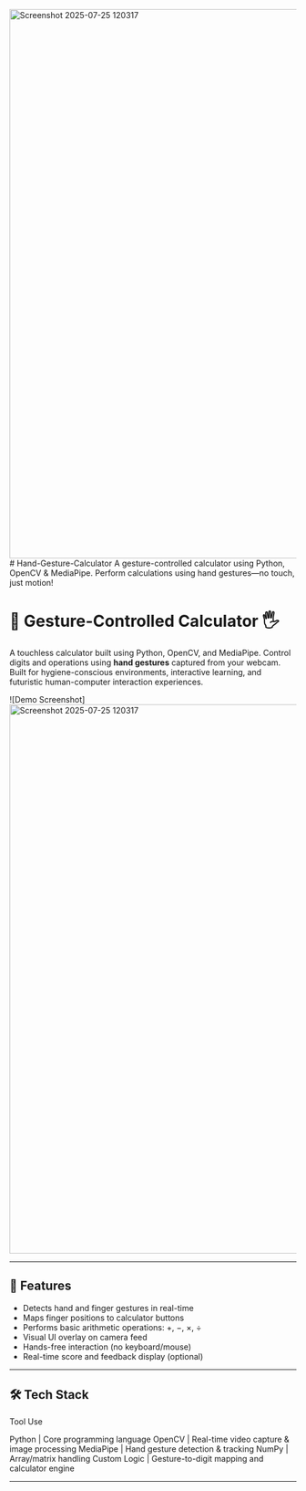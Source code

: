 <img width="1835" height="963" alt="Screenshot 2025-07-25 120317" src="https://github.com/user-attachments/assets/c3ab504c-9fad-4628-9e9d-01d6bb6af94c" /># Hand-Gesture-Calculator
 A gesture-controlled calculator using Python, OpenCV &amp; MediaPipe. Perform calculations using hand gestures—no touch, just motion!

# 🤖 Gesture-Controlled Calculator 🖐️

A touchless calculator built using Python, OpenCV, and MediaPipe. Control digits and operations using **hand gestures** captured from your webcam. Built for hygiene-conscious environments, interactive learning, and futuristic human-computer interaction experiences.

![Demo Screenshot]
<img width="1835" height="963" alt="Screenshot 2025-07-25 120317" src="https://github.com/user-attachments/assets/eb2a2145-5780-4f94-937f-11e322837013" />


---

## 📌 Features

- Detects hand and finger gestures in real-time
- Maps finger positions to calculator buttons
- Performs basic arithmetic operations: +, −, ×, ÷
- Visual UI overlay on camera feed
- Hands-free interaction (no keyboard/mouse)
- Real-time score and feedback display (optional)

---

## 🛠️ Tech Stack

Tool Use 

Python | Core programming language
OpenCV | Real-time video capture & image processing
MediaPipe | Hand gesture detection & tracking
NumPy | Array/matrix handling
Custom Logic | Gesture-to-digit mapping and calculator engine

---
